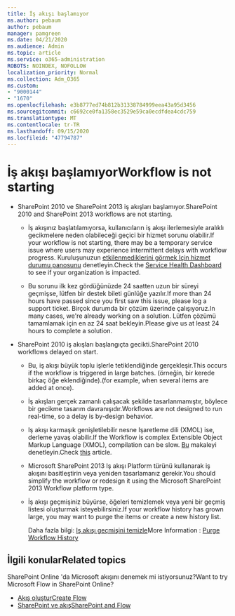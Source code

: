```yaml
---
title: İş akışı başlamıyor
ms.author: pebaum
author: pebaum
manager: pamgreen
ms.date: 04/21/2020
ms.audience: Admin
ms.topic: article
ms.service: o365-administration
ROBOTS: NOINDEX, NOFOLLOW
localization_priority: Normal
ms.collection: Adm_O365
ms.custom:
- "9000144"
- "1670"
ms.openlocfilehash: e3b8777ed74b812b31338784999eea43a95d3456
ms.sourcegitcommit: c6692ce0fa1358ec3529e59ca0ecdfdea4cdc759
ms.translationtype: MT
ms.contentlocale: tr-TR
ms.lasthandoff: 09/15/2020
ms.locfileid: "47794787"
---
```

# <a name="workflow-is-not-starting"></a><span data-ttu-id="21c40-102">İş akışı başlamıyor</span><span class="sxs-lookup"><span data-stu-id="21c40-102">Workflow is not starting</span></span>

- <span data-ttu-id="21c40-103">SharePoint 2010 ve SharePoint 2013 iş akışları başlamıyor.</span><span class="sxs-lookup"><span data-stu-id="21c40-103">SharePoint 2010 and SharePoint 2013 workflows are not starting.</span></span>

    - <span data-ttu-id="21c40-104">İş akışınız başlatılamıyorsa, kullanıcıların iş akışı ilerlemesiyle aralıklı gecikmelere neden olabileceği geçici bir hizmet sorunu olabilir.</span><span class="sxs-lookup"><span data-stu-id="21c40-104">If your workflow is not starting, there may be a temporary service issue where users may experience intermittent delays with workflow progress.</span></span> <span data-ttu-id="21c40-105">Kuruluşunuzun [etkilenmediklerini görmek Için hizmet durumu panosunu](https:/admin.microsoft.com/AdminPortal/Home#/servicehealth) denetleyin.</span><span class="sxs-lookup"><span data-stu-id="21c40-105">Check the [Service Health Dashboard](https:/admin.microsoft.com/AdminPortal/Home#/servicehealth) to see if your organization is impacted.</span></span>

    - <span data-ttu-id="21c40-106">Bu sorunu ilk kez gördüğünüzde 24 saatten uzun bir süreyi geçmişse, lütfen bir destek bileti günlüğe yazılır.</span><span class="sxs-lookup"><span data-stu-id="21c40-106">If more than 24 hours have passed since you first saw this issue, please log a support ticket.</span></span> <span data-ttu-id="21c40-107">Birçok durumda bir çözüm üzerinde çalışıyoruz.</span><span class="sxs-lookup"><span data-stu-id="21c40-107">In many cases, we're already working on a solution.</span></span> <span data-ttu-id="21c40-108">Lütfen çözümü tamamlamak için en az 24 saat bekleyin.</span><span class="sxs-lookup"><span data-stu-id="21c40-108">Please give us at least 24 hours to complete a solution.</span></span>

- <span data-ttu-id="21c40-109">SharePoint 2010 iş akışları başlangıçta gecikti.</span><span class="sxs-lookup"><span data-stu-id="21c40-109">SharePoint 2010 workflows delayed on start.</span></span>

    - <span data-ttu-id="21c40-110">Bu, iş akışı büyük toplu işlerle tetiklendiğinde gerçekleşir.</span><span class="sxs-lookup"><span data-stu-id="21c40-110">This occurs if the workflow is triggered in large batches.</span></span> <span data-ttu-id="21c40-111">(örneğin, bir kerede birkaç öğe eklendiğinde).</span><span class="sxs-lookup"><span data-stu-id="21c40-111">(for example, when several items are added at once).</span></span>

    - <span data-ttu-id="21c40-112">İş akışları gerçek zamanlı çalışacak şekilde tasarlanmamıştır, böylece bir gecikme tasarım davranışıdır.</span><span class="sxs-lookup"><span data-stu-id="21c40-112">Workflows are not designed to run real-time, so a delay is by-design behavior.</span></span>

   -  <span data-ttu-id="21c40-113">Iş akışı karmaşık genişletilebilir nesne Işaretleme dili (XMOL) ise, derleme yavaş olabilir.</span><span class="sxs-lookup"><span data-stu-id="21c40-113">If the Workflow is complex Extensible Object Markup Language (XMOL), compilation can be slow.</span></span> <span data-ttu-id="21c40-114">[Bu](https://support.microsoft.com//kb/3043697) makaleyi denetleyin.</span><span class="sxs-lookup"><span data-stu-id="21c40-114">Check [this](https://support.microsoft.com//kb/3043697) article.</span></span>

    - <span data-ttu-id="21c40-115">Microsoft SharePoint 2013 Iş akışı Platform türünü kullanarak iş akışını basitleştirin veya yeniden tasarlamanız gerekir.</span><span class="sxs-lookup"><span data-stu-id="21c40-115">You should simplify the workflow or redesign it using the Microsoft SharePoint 2013 Workflow platform type.</span></span>

    - <span data-ttu-id="21c40-116">İş akışı geçmişiniz büyürse, öğeleri temizlemek veya yeni bir geçmiş listesi oluşturmak isteyebilirsiniz.</span><span class="sxs-lookup"><span data-stu-id="21c40-116">If your workflow history has grown large, you may want to purge the items or create a new history list.</span></span>

        <span data-ttu-id="21c40-117">Daha fazla bilgi: [Iş akışı geçmişini temizle](https://blogs.technet.microsoft.com/marj/2015/08/07/sharepoint-2010-workflows-best-practice-purge-workflow-history-list-items/)</span><span class="sxs-lookup"><span data-stu-id="21c40-117">More Information : [Purge Workflow History](https://blogs.technet.microsoft.com/marj/2015/08/07/sharepoint-2010-workflows-best-practice-purge-workflow-history-list-items/)</span></span>


## <a name="related-topics"></a><span data-ttu-id="21c40-118">İlgili konular</span><span class="sxs-lookup"><span data-stu-id="21c40-118">Related topics</span></span>
<span data-ttu-id="21c40-119">SharePoint Online 'da Microsoft akışını denemek mi istiyorsunuz?</span><span class="sxs-lookup"><span data-stu-id="21c40-119">Want to try Microsoft Flow in SharePoint Online?</span></span>
- [<span data-ttu-id="21c40-120">Akış oluştur</span><span class="sxs-lookup"><span data-stu-id="21c40-120">Create Flow</span></span>](https://support.office.com/article/Create-a-flow-for-a-list-or-library-in-SharePoint-Online-or-OneDrive-for-Business-a9c3e03b-0654-46af-a254-20252e580d01) 
- [<span data-ttu-id="21c40-121">SharePoint ve akış</span><span class="sxs-lookup"><span data-stu-id="21c40-121">SharePoint and Flow</span></span>](https://flow.microsoft.com/blog/sharepoint-and-flow/) 


